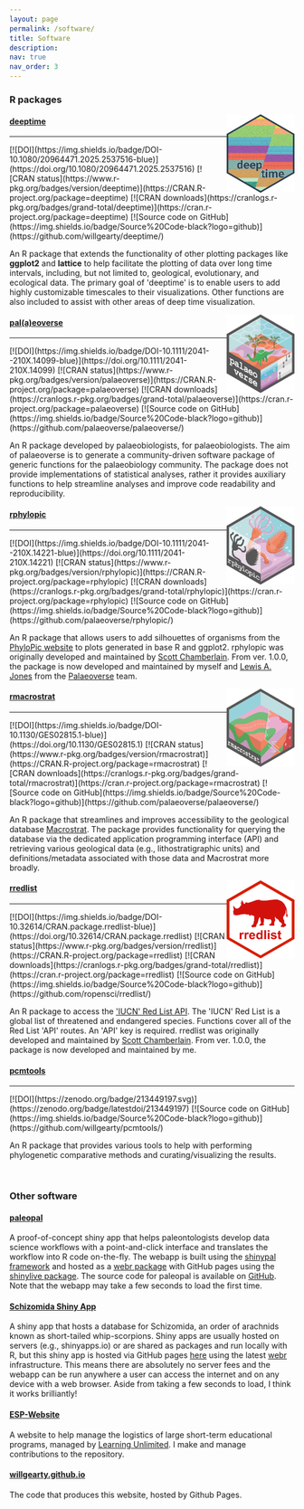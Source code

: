 ```yaml
---
layout: page
permalink: /software/
title: Software
description: 
nav: true
nav_order: 3
---
```


<h3> R packages</h3>
<img src="/assets/img/deeptime.png" align="right" width="120" />
<h4><a href="http://williamgearty.com/deeptime/" target="_blank">deeptime</a></h4>
<hr>
[![DOI](https://img.shields.io/badge/DOI-10.1080/20964471.2025.2537516-blue)](https://doi.org/10.1080/20964471.2025.2537516)
[![CRAN status](https://www.r-pkg.org/badges/version/deeptime)](https://CRAN.R-project.org/package=deeptime)
[![CRAN downloads](https://cranlogs.r-pkg.org/badges/grand-total/deeptime)](https://cran.r-project.org/package=deeptime)
[![Source code on GitHub](https://img.shields.io/badge/Source%20Code-black?logo=github)](https://github.com/willgearty/deeptime/)

<p style="overflow: hidden;">
An R package that extends the functionality of other plotting packages like
<b>ggplot2</b> and <b>lattice</b> to help facilitate the plotting of data over long time
intervals, including, but not limited to, geological, evolutionary, and ecological
data. The primary goal of 'deeptime' is to enable users to add highly customizable
timescales to their visualizations. Other functions are also included to assist
with other areas of deep time visualization.
</p>

<img src="/assets/img/palaeoverse.png" align="right" width="120" />
<h4><a href="https://palaeoverse.palaeoverse.org/" target="_blank">pal(a)eoverse</a></h4>
<hr>
[![DOI](https://img.shields.io/badge/DOI-10.1111/2041--210X.14099-blue)](https://doi.org/10.1111/2041-210X.14099)
[![CRAN status](https://www.r-pkg.org/badges/version/palaeoverse)](https://CRAN.R-project.org/package=palaeoverse)
[![CRAN downloads](https://cranlogs.r-pkg.org/badges/grand-total/palaeoverse)](https://cran.r-project.org/package=palaeoverse)
[![Source code on GitHub](https://img.shields.io/badge/Source%20Code-black?logo=github)](https://github.com/palaeoverse/palaeoverse/)
<p style="overflow: hidden;">
An R package developed by palaeobiologists, for palaeobiologists. The aim of palaeoverse
is to generate a community-driven software package of generic functions for the palaeobiology community.
The package does not provide implementations of statistical analyses, rather it provides auxiliary functions
to help streamline analyses and improve code readability and reproducibility.
</p>

<img src="/assets/img/rphylopic.png" align="right" width="120" />
<h4><a href="https://rphylopic.palaeoverse.org/" target="_blank">rphylopic</a></h4>
<hr>
[![DOI](https://img.shields.io/badge/DOI-10.1111/2041--210X.14221-blue)](https://doi.org/10.1111/2041-210X.14221)
[![CRAN status](https://www.r-pkg.org/badges/version/rphylopic)](https://CRAN.R-project.org/package=rphylopic)
[![CRAN downloads](https://cranlogs.r-pkg.org/badges/grand-total/rphylopic)](https://cran.r-project.org/package=rphylopic)
[![Source code on GitHub](https://img.shields.io/badge/Source%20Code-black?logo=github)](https://github.com/palaeoverse/rphylopic/)
<p style="overflow: hidden;">
An R package that allows users to add silhouettes of organisms from the <a href="http://phylopic.org/" target="_blank">PhyloPic website</a>
to plots generated in base R and ggplot2. rphylopic was originally developed and maintained by <a href="https://scottchamberlain.info/" target="_blank">Scott Chamberlain</a>.
From ver. 1.0.0, the package is now developed and maintained by myself and <a href="https://www.lewisajones.com/" target="_blank">Lewis A. Jones</a>
from the <a href="https://palaeoverse.org/" target="_blank">Palaeoverse</a> team.
</p>

<img src="/assets/img/rmacrostrat.png" align="right" width="120" />
<h4><a href="https://rmacrostrat.palaeoverse.org/" target="_blank">rmacrostrat</a></h4>
<hr>
[![DOI](https://img.shields.io/badge/DOI-10.1130/GES02815.1-blue)](https://doi.org/10.1130/GES02815.1)
[![CRAN status](https://www.r-pkg.org/badges/version/rmacrostrat)](https://CRAN.R-project.org/package=rmacrostrat)
[![CRAN downloads](https://cranlogs.r-pkg.org/badges/grand-total/rmacrostrat)](https://cran.r-project.org/package=rmacrostrat)
[![Source code on GitHub](https://img.shields.io/badge/Source%20Code-black?logo=github)](https://github.com/palaeoverse/palaeoverse/)
<p style="overflow: hidden;">
An R package that streamlines and improves accessibility to the geological database <a href="https://macrostrat.org" target="_blank">Macrostrat</a>.
The package provides functionality for querying the database via the dedicated application programming interface (API) and retrieving various
geological data (e.g., lithostratigraphic units) and definitions/metadata associated with those data and Macrostrat more broadly.
</p>

<img src="/assets/img/rredlist.png" align="right" width="120" />
<h4><a href="https://docs.ropensci.org/rredlist/" target="_blank">rredlist</a></h4>
<hr>
[![DOI](https://img.shields.io/badge/DOI-10.32614/CRAN.package.rredlist-blue)](https://doi.org/10.32614/CRAN.package.rredlist)
[![CRAN status](https://www.r-pkg.org/badges/version/rredlist)](https://CRAN.R-project.org/package=rredlist)
[![CRAN downloads](https://cranlogs.r-pkg.org/badges/grand-total/rredlist)](https://cran.r-project.org/package=rredlist)
[![Source code on GitHub](https://img.shields.io/badge/Source%20Code-black?logo=github)](https://github.com/ropensci/rredlist/)
<p style="overflow: hidden;">
An R package to access the <a href="https://api.iucnredlist.org/" target="_blank">'IUCN' Red List API</a>. The 'IUCN' Red List is a
global list of threatened and endangered species. Functions cover all of the Red List 'API' routes. An 'API' key is required. rredlist was
originally developed and maintained by <a href="https://scottchamberlain.info/" target="_blank">Scott Chamberlain</a>. From ver. 1.0.0, the
package is now developed and maintained by me.
</p>

<h4><a href="https://github.com/willgearty/pcmtools" target="_blank">pcmtools</a></h4>
<hr>
[![DOI](https://zenodo.org/badge/213449197.svg)](https://zenodo.org/badge/latestdoi/213449197)
[![Source code on GitHub](https://img.shields.io/badge/Source%20Code-black?logo=github)](https://github.com/willgearty/pcmtools/)
<p style="overflow: hidden;">
An R package that provides various tools to help with performing phylogenetic comparative methods and curating/visualizing the results.
</p>

<br>
<h3>Other software</h3>
<h4><a href="https://williamgearty.com/paleopal/" target="_blank">paleopal</a></h4>
<p>
A proof-of-concept shiny app that helps paleontologists develop data science workflows with a point-and-click interface and translates the workflow into R code on-the-fly. The webapp is built using the <a href="https://github.com/willgearty/shinypal" target="_blank">shinypal framework</a> and hosted as a <a href="https://docs.r-wasm.org/" target="_blank">webr package</a> with GitHub pages using the <a href="https://posit-dev.github.io/r-shinylive/" target="_blank">shinylive package</a>. The source code for paleopal is available on <a href="https://github.com/willgearty/paleopal" target="_blank">GitHub</a>. Note that the webapp may take a few seconds to load the first time.
</p>

<h4><a href="https://github.com/willgearty/Schizomida" target="_blank">Schizomida Shiny App</a></h4>
<p>
A shiny app that hosts a database for Schizomida, an order of arachnids known as short-tailed whip-scorpions. Shiny apps are usually hosted on servers (e.g., shinyapps.io) or are shared as packages and run locally with R, but this shiny app is hosted via GitHub pages <a href="https://williamgearty.com/Schizomida/" target="_blank">here</a> using the latest <a href="https://docs.r-wasm.org/webr/latest/" target="_blank">webr</a> infrastructure. This means there are absolutely no server fees and the webapp can be run anywhere a user can access the internet and on any device with a web browser. Aside from taking a few seconds to load, I think it works brilliantly!
</p>

<h4><a href="https://github.com/learning-unlimited/ESP-Website" target="_blank">ESP-Website</a></h4>
<p>
A website to help manage the logistics of large short-term educational programs, managed by <a href="https://learningu.org" target="_blank">Learning Unlimited</a>. I make and manage contributions to the repository.
</p>

<h4><a href="https://github.com/willgearty/willgearty.github.io" target="_blank">willgearty.github.io</a></h4>
<p>
The code that produces this website, hosted by Github Pages.
</p>